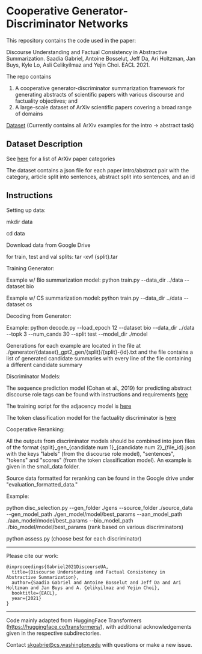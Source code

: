 # Cooperative Generator-Discriminator Networks 

This repository contains the code used in the paper:

Discourse Understanding and Factual Consistency in Abstractive Summarization. Saadia Gabriel, Antoine Bosselut, Jeff Da, Ari Holtzman, Jan Buys, Kyle Lo, Asli Celikyilmaz and Yejin Choi. EACL 2021. 

The repo contains 

1. A cooperative generator-discriminator summarization framework for generating abstracts of scientific papers with various discourse and factuality objectives; and 
2. A large-scale dataset of ArXiv scientific papers covering a broad range of domains 

[Dataset](https://drive.google.com/drive/u/0/folders/1VEBEuH3sJKZErt_9UF6bIrgag_ws6GXC) (Currently contains all ArXiv examples for the intro -> abstract task)

## Dataset Description 

See [here](https://arxiv.org/category_taxonomy) for a list of ArXiv paper categories

The dataset contains a json file for each paper intro/abstract pair with the category, article split into sentences, abstract split into sentences, and an id 

## Instructions 

Setting up data: 

mkdir data 

cd data 

Download data from Google Drive 

for train, test and val splits: tar -xvf {split}.tar


Training Generator: 

Example w/ Bio summarization model: python train.py --data_dir ../data --dataset bio 

Example w/ CS summarization model: python train.py --data_dir ../data --dataset cs 

Decoding from Generator:

Example: python decode.py --load_epoch 12 --dataset bio --data_dir ../data --topk 3 --num_cands 30 --split test --model_dir ./model

Generations for each example are located in the file at ./generator/{dataset}_gpt2_gen/{split}/{split}-{id}.txt and the file contains a list of generated candidate summaries with every line of the file containing a different candidate summary  

Discriminator Models:

The sequence prediction model (Cohan et al., 2019) for predicting abstract discourse role tags can be found with instructions and requirements [here](https://github.com/skgabriel/coopnet/tree/main/discriminators/seq_tagging)

The training script for the adjacency model is [here](https://github.com/skgabriel/coopnet/tree/main/discriminators/adj) 

The token classification model for the factuality discriminator is [here](https://github.com/skgabriel/coopnet/tree/main/discriminators/factuality)

Cooperative Reranking:

All the outputs from discriminator models should be combined into json files of the format {split}\_gen\_{candidate num 1}\_{candidate num 2}\_{file_id}.json with the keys "labels" (from the discourse role model), "sentences", "tokens" and "scores" (from the token classification model). An example is given in the small_data folder. 

Source data formatted for reranking can be found in the Google drive under "evaluation_formatted_data." 

Example: 

python disc_selection.py --gen_folder ./gens --source_folder ./source_data --gen_model_path ./gen_model/model/best_params --aan_model_path ./aan_model/model/best_params --bio_model_path ./bio_model/model/best_params (rank based on various discriminators) 

python assess.py (choose best for each discriminator) 

-----------------------------------------------------------

Please cite our work:

```
@inproceedings{Gabriel2021DiscourseUA,
  title={Discourse Understanding and Factual Consistency in Abstractive Summarization},
  author={Saadia Gabriel and Antoine Bosselut and Jeff Da and Ari Holtzman and Jan Buys and A. Çelikyilmaz and Yejin Choi},
  booktitle={EACL},
  year={2021}
}
```

-----------------------------------------------------------

Code mainly adapted from HuggingFace Transformers (https://huggingface.co/transformers/), with additional acknowledgements given in the respective subdirectories.

Contact skgabrie@cs.washington.edu with questions or make a new issue. 


